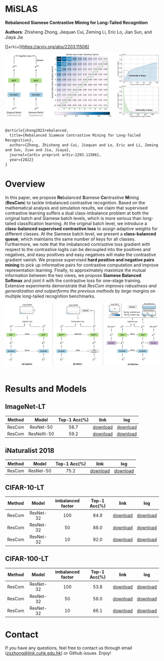 # MiSLAS
**Rebalanced Siamese Contrastive Mining for Long-Tailed Recognition**

**Authors**: Zhisheng Zhong, Jiequan Cui, Zeming Li, Eric Lo, Jian Sun, and Jiaya Jia

[[`arXiv`](https://arxiv.org/abs/2203.11506]

<div align="center">
  <img src="./assets/motivation.jpg" style="zoom:90%;"/>
</div><br/>

```
@article{zhong2022rebalanced,
  title={Rebalanced Siamese Contrastive Mining for Long-Tailed Recognition},
  author={Zhong, Zhisheng and Cui, Jiequan and Lo, Eric and Li, Zeming and Sun, Jian and Jia, Jiaya},
  journal={arXiv preprint arXiv:2203.11506},
  year={2022}
}
```

# Overview

In this paper, we propose **Re**balanced **S**iamese **Co**ntrastive **M**ining (**ResCom**) to tackle imbalanced contrastive recognition. Based on the mathematical analysis and simulation results, we claim that supervised contrastive learning suffers a dual class-imbalance problem at both the original batch and Siamese batch levels, which is more serious than long-tailed classification learning. At the original batch level, we introduce a **class-balanced supervised contrastive loss** to assign adaptive weights for different classes. At the Siamese batch level, we present a **class-balanced queue**, which maintains the same number of keys for all classes.  Furthermore, we note that the imbalanced contrastive loss gradient with respect to the contrastive logits can be decoupled into the positives and negatives, and easy positives and easy negatives will make the contrastive gradient vanish. We propose supervised **hard positive and negative pairs mining** to pick up informative pairs for contrastive computation and improve representation learning. Finally, to approximately maximize the mutual information between the two views, we propose **Siamese Balanced Softmax** and joint it with the contrastive loss for one-stage training. Extensive experiments demonstrate that *ResCom improves robustness and generalization and outperforms the previous methods by large margins* on multiple long-tailed recognition benchmarks. 

<div align="center">
  <img src="./assets/method.jpg" style="zoom:90%;"/>
</div><br/>


# Results and Models
## ImageNet-LT
| Method | Model | Top-1 Acc(%) | link | log |
| :---: | :---: | :---: | :---: | :---: |
| ResCom | ResNet-50   | 58.7 | [download]() | [download]() |
| ResCom | ResNeXt-50  | 59.2 | [download]() | [download]() |

 ## iNaturalist 2018 

| Method | Model | Top-1 Acc(%) | link |  log |
| :---: | :---: | :---: | :---: | :---: |
| ResCom | ResNet-50   | 75.2 | [download]() | [download]() |

 ## CIFAR-10-LT

| Method |   Model   | imbalanced factor | Top-1 Acc(%) |     link     | log          |
| :----: | :-------: | :---------------: | :----------: | :----------: | ------------ |
| ResCom | ResNet-32 |        100        |     84.9     | [download]() | [download]() |
| ResCom | ResNet-32 |        50         |     88.0     | [download]() | [download]() |
| ResCom | ResNet-32 |        10         |     92.0     | [download]() | [download]() |

 ## CIFAR-100-LT

| Method | Model | imbalanced factor | Top-1 Acc(%) |     link     | log |
| :---: | :---: | :---: | :---: | :---: | ----- |
| ResCom | ResNet-32  | 100 | 53.8 | [download]() | [download]() |
| ResCom | ResNet-32 | 50 | 58.0 | [download]() | [download]() |
| ResCom | ResNet-32 | 10 | 66.1 | [download]() | [download]() |





# Contact
If you have any questions, feel free to contact us through email (zszhong@link.cuhk.edu.hk) or Github issues. Enjoy!

 

 